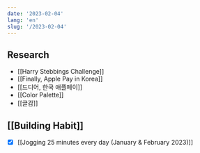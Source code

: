 ```yaml
---
date: '2023-02-04'
lang: 'en'
slug: '/2023-02-04'
---
```


## Research

- [[Harry Stebbings Challenge]]
- [[Finally, Apple Pay in Korea]]
- [[드디어, 한국 애플페이]]
- [[Color Palette]]
- [[글감]]

## [[Building Habit]]

- [x] [[Jogging 25 minutes every day (January & February 2023)]]
